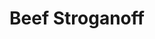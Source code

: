 ---
title: 'Beef Stroganoff'
description: This is good!
thumbnail: Recipe Images/beef-stroganoff_g0q8rz
thumbnail_alt: Beef Stroganoff
tags: ['Instant Pot', 'Soup']
servings: 6
prep_time: 20
cook_time: 30
cooks_note:
ingredients:
    - qty: 1
      unit: lb.
      name: Ground Beef
    - qty: 2
      unit: litres
      name: Chicken Stock
    - qty: 1
      unit: medium sized
      name: Onion
      modifier: diced
    - qty: 2
      unit: cloves
      name: Garlic
    - qty: .5
      unit: can
      name: Tomato Paste
    - qty: 1
      unit: tsp.
      name: Worcestershire Sauce
    - qty: 2
      unit: tbsp.
      name: Flour
    - qty: .5
      unit: package
      name: Cremini Mushrooms
      modifier: chopped
    - qty: .5
      unit: cup
      name: Carrots
      modifier: chopped
    - qty: 1
      unit: bag
      name: Egg Noodles
    - qty: .5
      unit: cup
      name: Sour Cream
      
directions:
    - Set the Instant Pot to Sauté and preheat for a minute. Add the Ground Beef and cook until browned, add salt. Add the Onion and Tomato Paste then cook for a few minutes then add the Garlic and cook for another couple minutes. Add the Cremini Mushrooms and Flour then stir for another minute until the flour is cooked. Once all of the ingredients are sautéed together, add the Worcestershire Sauce and Chicken Stock to the pot.
    - Seal the mixture and cook on high pressure for 25 minutes. Release the pressure and stir in the Egg Noodles then seal and cook it again for 2 minutes until the noodles are cooked. Once that is finished, transfer a cup of the liquid into a blender and blend with the Sour Cream until it is smooth then pour the mixture into the pot and stir well.
---